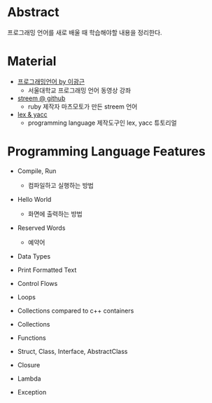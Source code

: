# Abstract

프로그래밍 언어를 새로 배울 때 학습해야할 내용을 정리한다.

# Material

* [프로그래밍언어 by 이광근](https://ropas.snu.ac.kr/~kwang/4190.310/mooc/)
  * 서울대학교 프로그래밍 언어 동영상 강좌
* [streem @ github](https://github.com/matz/streem)
  * ruby 제작자 마츠모토가 만든 streem 언어 
* [lex & yacc](https://wiki.kldp.org/KoreanDoc/html/Lex_Yacc-KLDP/Lex_Yacc-KLDP.html#toc1)
  * programming language 제작도구인 lex, yacc 튜토리얼

# Programming Language Features

* Compile, Run

  * 컴파일하고 실행하는 방법

* Hello World

  * 화면에 출력하는 방법

* Reserved Words

  * 예약어

* Data Types

* Print Formatted Text

* Control Flows

* Loops

* Collections compared to c++ containers

* Collections

* Functions

* Struct, Class, Interface, AbstractClass

* Closure

* Lambda

* Exception